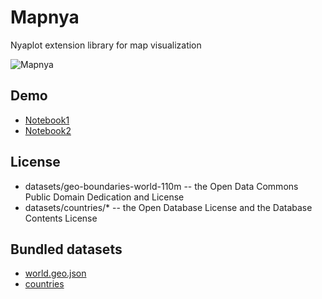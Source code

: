 # Mapnya

Nyaplot extension library for map visualization

![Mapnya](https://dl.dropboxusercontent.com/u/47978121/gsoc/mapnya_top.png)

## Demo
+ [Notebook1](https://nbviewer.ipython.org/github/domitry/nyaplot/blob/master/examples/notebook/Mapnya.ipynb)
+ [Notebook2](https://nbviewer.ipython.org/github/domitry/nyaplot/blob/master/examples/notebook/Mapnya2.ipynb)

## License
* datasets/geo-boundaries-world-110m -- the Open Data Commons Public Domain Dedication and License
* datasets/countries/* -- the Open Database License and the Database Contents License

## Bundled datasets
* [world.geo.json](https://github.com/johan/world.geo.json)
* [countries](https://github.com/mledoze/countries)
